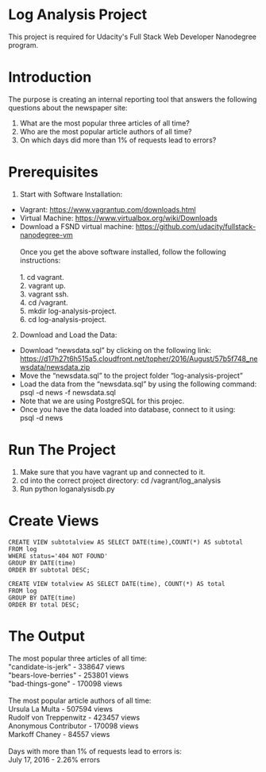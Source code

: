 # Log Analysis Project
This project is required for Udacity's Full Stack Web Developer Nanodegree program.

# Introduction
The purpose is creating an internal reporting tool that answers the following questions about the newspaper site:
1. What are the most popular three articles of all time?
2. Who are the most popular article authors of all time?
3. On which days did more than 1% of requests lead to errors?

# Prerequisites
1. Start	with	Software	Installation:
* Vagrant:	https://www.vagrantup.com/downloads.html	
* Virtual	Machine:	https://www.virtualbox.org/wiki/Downloads	
* Download	a	FSND	virtual	machine:	https://github.com/udacity/fullstack-nanodegree-vm	
<br />Once	you	get	the	above	software	installed,	follow	the	following	instructions:	
<br />1. cd vagrant.
<br />2. vagrant up.
<br />3. vagrant ssh. 
<br />4. cd /vagrant.
<br />5. mkdir log-analysis-project.
<br />6. cd log-analysis-project. 
 
2. Download	and	Load	the	Data:
* Download	“newsdata.sql” by	clicking	on	the	following	link: 
https://d17h27t6h515a5.cloudfront.net/topher/2016/August/57b5f748_newsdata/newsdata.zip
* Move	the	“newsdata.sql”	to the project	folder	“log-analysis-project”	
* Load	the	data	from	the	“newsdata.sql”	by	using	the	following	command:<br /> psql -d news -f newsdata.sql 
* Note	that	we	are	using	PostgreSQL	for	this	projec.
* Once	you	have	the	data	loaded	into	database,	connect	to	it	using:<br /> psql -d news

# Run The Project
1. Make sure that you have vagrant up and connected to it.
2. cd into the correct project directory: cd /vagrant/log_analysis
3. Run python loganalysisdb.py
# Create Views
```
CREATE VIEW subtotalview AS SELECT DATE(time),COUNT(*) AS subtotal 
FROM log 
WHERE status='404 NOT FOUND' 
GROUP BY DATE(time) 
ORDER BY subtotal DESC;
```
```
CREATE VIEW totalview AS SELECT DATE(time), COUNT(*) AS total
FROM log 
GROUP BY DATE(time) 
ORDER BY total DESC;
```

# The Output
The most popular three articles of all time:
<br /> "candidate-is-jerk"  - 338647 views
<br /> "bears-love-berries"  - 253801 views
<br /> "bad-things-gone"  - 170098 views
<br />
<br />The most popular article authors of all time:
<br /> Ursula La Multa - 507594 views
<br /> Rudolf von Treppenwitz - 423457 views
<br /> Anonymous Contributor - 170098 views
<br /> Markoff Chaney - 84557 views
<br />
<br /> Days with more than 1% of requests lead to errors is:
<br /> July 17, 2016 - 2.26% errors
